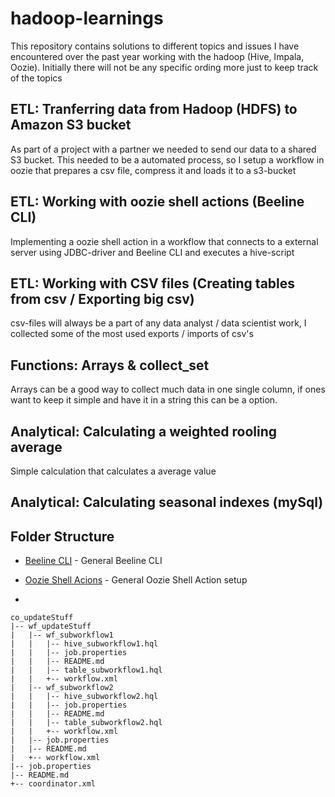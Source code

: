 # hadoop-learnings

This repository contains solutions to different topics and issues I have encountered over the past year working with the hadoop (Hive, Impala, Oozie). Initially there will not be any specific ording more just to keep track of the topics


## ETL: Tranferring data from Hadoop (HDFS) to Amazon S3 bucket

As part of a project with a partner we needed to send our data to a shared S3 bucket. This needed to be a automated process, so I setup a workflow in oozie that prepares a csv file, compress it and loads it to a s3-bucket


## ETL: Working with oozie shell actions (Beeline CLI)

Implementing a oozie shell action in a workflow that connects to a external server using JDBC-driver and Beeline CLI and executes a hive-script


## ETL: Working with CSV files (Creating tables from csv / Exporting big csv)

csv-files will always be a part of any data analyst / data scientist work, I collected some of the most used exports / imports of csv's


## Functions: Arrays & collect_set

Arrays can be a good way to collect much data in one single column, if ones want to keep it simple and have it in a string 
this can be a option. 



## Analytical: Calculating a weighted rooling average 

Simple calculation that calculates a average value 


## Analytical: Calculating seasonal indexes (mySql)




## Folder Structure

* [Beeline CLI](https://cwiki.apache.org/confluence/display/Hive/HiveServer2+Clients#HiveServer2Clients-BeelineCommands) - General Beeline CLI

* [Oozie Shell Acions](https://oozie.apache.org/docs/4.1.0/DG_HiveActionExtension.html) - General Oozie Shell Action setup

* 



    co_updateStuff
    |-- wf_updateStuff
    |   |-- wf_subworkflow1
    |   |   |-- hive_subworkflow1.hql
    |   |   |-- job.properties
    |   |   |-- README.md
    |   |   |-- table_subworkflow1.hql
    |   |   +-- workflow.xml
    |   |-- wf_subworkflow2
    |   |   |-- hive_subworkflow2.hql
    |   |   |-- job.properties
    |   |   |-- README.md
    |   |   |-- table_subworkflow2.hql
    |   |   +-- workflow.xml
    |   |-- job.properties
    |   |-- README.md
    |   +-- workflow.xml
    |-- job.properties
    |-- README.md
    +-- coordinator.xml